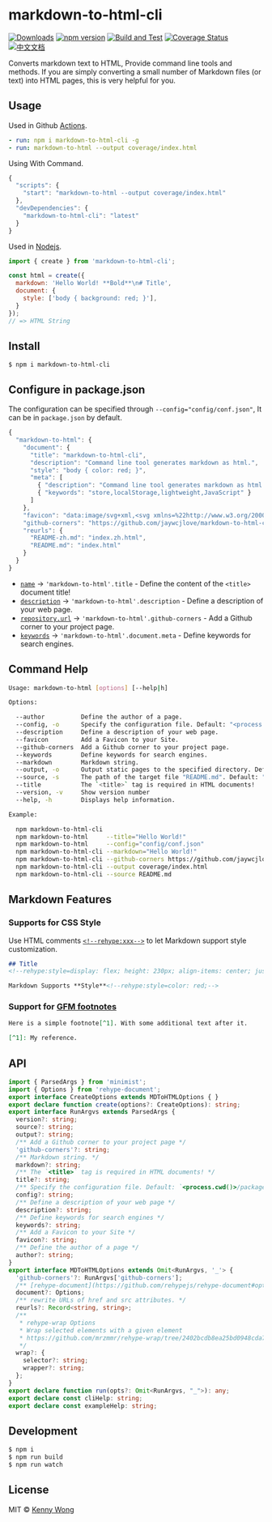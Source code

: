 markdown-to-html-cli
===
<!--rehype:style=display: flex; height: 230px; align-items: center; justify-content: center; font-size: 38px;-->

[![Downloads](https://img.shields.io/npm/dm/markdown-to-html-cli.svg?style=flat)](https://www.npmjs.com/package/markdown-to-html-cli)
[![npm version](https://img.shields.io/npm/v/markdown-to-html-cli.svg)](https://www.npmjs.com/package/markdown-to-html-cli)
[![Build and Test](https://github.com/jaywcjlove/markdown-to-html-cli/actions/workflows/ci.yml/badge.svg)](https://github.com/jaywcjlove/markdown-to-html-cli/actions/workflows/ci.yml)
[![Coverage Status](https://jaywcjlove.github.io/markdown-to-html-cli/badges.svg)](https://jaywcjlove.github.io/markdown-to-html-cli/lcov-report/)
[![中文文档](https://jaywcjlove.github.io/sb/lang/chinese.svg)](README-zh.md)

Converts markdown text to HTML, Provide command line tools and methods. If you are simply converting a small number of Markdown files (or text) into HTML pages, this is very helpful for you.

## Usage

Used in Github [Actions](https://github.com/actions).

```yml
- run: npm i markdown-to-html-cli -g
- run: markdown-to-html --output coverage/index.html
```

Using With Command.

```js
{
  "scripts": {
    "start": "markdown-to-html --output coverage/index.html"
  },
  "devDependencies": {
    "markdown-to-html-cli": "latest"
  }
}
```

Used in [Nodejs](https://nodejs.org).

```js
import { create } from 'markdown-to-html-cli';

const html = create({
  markdown: 'Hello World! **Bold**\n# Title',
  document: {
    style: ['body { background: red; }'],
  }
});
// => HTML String
```

## Install

```shell
$ npm i markdown-to-html-cli
```

## Configure in package.json

The configuration can be specified through `--config="config/conf.json"`, It can be in `package.json` by default.

```js
{
  "markdown-to-html": {
    "document": {
      "title": "markdown-to-html-cli",
      "description": "Command line tool generates markdown as html.",
      "style": "body { color: red; }",
      "meta": [
        { "description": "Command line tool generates markdown as html." },
        { "keywords": "store,localStorage,lightweight,JavaScript" }
      ]
    },
    "favicon": "data:image/svg+xml,<svg xmlns=%22http://www.w3.org/2000/svg%22 viewBox=%220 0 100 100%22><text y=%22.9em%22 font-size=%2290%22>🌐</text></svg>",
    "github-corners": "https://github.com/jaywcjlove/markdown-to-html-cli",
    "reurls": {
      "README-zh.md": "index.zh.html",
      "README.md": "index.html"
    }
  }
}
```

- [`name`](https://github.com/jaywcjlove/markdown-to-html-cli/blob/308ca37aa5b9ae846a7835092a183d0ed73a8dc4/package.json#L2) -> `'markdown-to-html'.title` - Define the content of the `<title>` document title!
- [`description`](https://github.com/jaywcjlove/markdown-to-html-cli/blob/308ca37aa5b9ae846a7835092a183d0ed73a8dc4/package.json#L4) -> `'markdown-to-html'.description` - Define a description of your web page.
- [`repository.url`](https://github.com/jaywcjlove/markdown-to-html-cli/blob/308ca37aa5b9ae846a7835092a183d0ed73a8dc4/package.json#L22) -> `'markdown-to-html'.github-corners` - Add a Github corner to your project page.
- [`keywords`](https://github.com/jaywcjlove/markdown-to-html-cli/blob/308ca37aa5b9ae846a7835092a183d0ed73a8dc4/package.json#L24-L30) -> `'markdown-to-html'.document.meta` - Define keywords for search engines.

## Command Help

```bash
Usage: markdown-to-html [options] [--help|h]

Options:

  --author          Define the author of a page.
  --config, -o      Specify the configuration file. Default: "<process.cwd()>/package.json".
  --description     Define a description of your web page.
  --favicon         Add a Favicon to your Site.
  --github-corners  Add a Github corner to your project page.
  --keywords        Define keywords for search engines.
  --markdown        Markdown string.
  --output, -o      Output static pages to the specified directory. Default: "index.html"
  --source, -s      The path of the target file "README.md". Default: "README.md"
  --title           The `<title>` tag is required in HTML documents!
  --version, -v     Show version number
  --help, -h        Displays help information.

Example:

  npm markdown-to-html-cli
  npm markdown-to-html     --title="Hello World!"
  npm markdown-to-html     --config="config/conf.json"
  npm markdown-to-html-cli --markdown="Hello World!"
  npm markdown-to-html-cli --github-corners https://github.com/jaywcjlove/markdown-to-html-cli
  npm markdown-to-html-cli --output coverage/index.html
  npm markdown-to-html-cli --source README.md
```

## Markdown Features

### Supports for CSS Style

Use HTML comments [`<!--rehype:xxx-->`](https://github.com/jaywcjlove/rehype-attr)<!--rehype:style=color: red;--> to let Markdown support style customization.

```markdown
## Title
<!--rehype:style=display: flex; height: 230px; align-items: center; justify-content: center; font-size: 38px;-->

Markdown Supports **Style**<!--rehype:style=color: red;-->
```

### Support for [GFM footnotes](https://github.blog/changelog/2021-09-30-footnotes-now-supported-in-markdown-fields/)

```markdown
Here is a simple footnote[^1]. With some additional text after it.

[^1]: My reference.
```

## API

```ts
import { ParsedArgs } from 'minimist';
import { Options } from 'rehype-document';
export interface CreateOptions extends MDToHTMLOptions { }
export declare function create(options?: CreateOptions): string;
export interface RunArgvs extends ParsedArgs {
  version?: string;
  source?: string;
  output?: string;
  /** Add a Github corner to your project page */
  'github-corners'?: string;
  /** Markdown string. */
  markdown?: string;
  /** The `<title>` tag is required in HTML documents! */
  title?: string;
  /** Specify the configuration file. Default: `<process.cwd()>/package.json` */
  config?: string;
  /** Define a description of your web page */
  description?: string;
  /** Define keywords for search engines */
  keywords?: string;
  /** Add a Favicon to your Site */
  favicon?: string;
  /** Define the author of a page */
  author?: string;
}
export interface MDToHTMLOptions extends Omit<RunArgvs, '_'> {
  'github-corners'?: RunArgvs['github-corners'];
  /** [rehype-document](https://github.com/rehypejs/rehype-document#options) options */
  document?: Options;
  /** rewrite URLs of href and src attributes. */
  reurls?: Record<string, string>;
  /**
   * rehype-wrap Options
   * Wrap selected elements with a given element
   * https://github.com/mrzmmr/rehype-wrap/tree/2402bcdb8ea25bd0948cda72e96d16e65a18c1e9#options
   */
  wrap?: {
    selector?: string;
    wrapper?: string;
  };
}
export declare function run(opts?: Omit<RunArgvs, "_">): any;
export declare const cliHelp: string;
export declare const exampleHelp: string;

```

## Development

```bash
$ npm i
$ npm run build
$ npm run watch
```

## License

MIT © [Kenny Wong](https://wangchujiang.com/)
